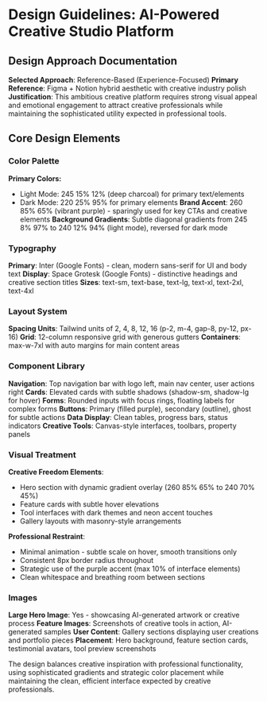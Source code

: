 # Design Guidelines: AI-Powered Creative Studio Platform

## Design Approach Documentation
**Selected Approach**: Reference-Based (Experience-Focused)
**Primary Reference**: Figma + Notion hybrid aesthetic with creative industry polish
**Justification**: This ambitious creative platform requires strong visual appeal and emotional engagement to attract creative professionals while maintaining the sophisticated utility expected in professional tools.

## Core Design Elements

### Color Palette
**Primary Colors:**
- Light Mode: 245 15% 12% (deep charcoal) for primary text/elements
- Dark Mode: 220 25% 95% for primary elements
**Brand Accent**: 260 85% 65% (vibrant purple) - sparingly used for key CTAs and creative elements
**Background Gradients**: Subtle diagonal gradients from 245 8% 97% to 240 12% 94% (light mode), reversed for dark mode

### Typography
**Primary**: Inter (Google Fonts) - clean, modern sans-serif for UI and body text
**Display**: Space Grotesk (Google Fonts) - distinctive headings and creative section titles
**Sizes**: text-sm, text-base, text-lg, text-xl, text-2xl, text-4xl

### Layout System
**Spacing Units**: Tailwind units of 2, 4, 8, 12, 16 (p-2, m-4, gap-8, py-12, px-16)
**Grid**: 12-column responsive grid with generous gutters
**Containers**: max-w-7xl with auto margins for main content areas

### Component Library
**Navigation**: Top navigation bar with logo left, main nav center, user actions right
**Cards**: Elevated cards with subtle shadows (shadow-sm, shadow-lg for hover)
**Forms**: Rounded inputs with focus rings, floating labels for complex forms
**Buttons**: Primary (filled purple), secondary (outline), ghost for subtle actions
**Data Display**: Clean tables, progress bars, status indicators
**Creative Tools**: Canvas-style interfaces, toolbars, property panels

### Visual Treatment
**Creative Freedom Elements**:
- Hero section with dynamic gradient overlay (260 85% 65% to 240 70% 45%)
- Feature cards with subtle hover elevations
- Tool interfaces with dark themes and neon accent touches
- Gallery layouts with masonry-style arrangements

**Professional Restraint**:
- Minimal animation - subtle scale on hover, smooth transitions only
- Consistent 8px border radius throughout
- Strategic use of the purple accent (max 10% of interface elements)
- Clean whitespace and breathing room between sections

### Images
**Large Hero Image**: Yes - showcasing AI-generated artwork or creative process
**Feature Images**: Screenshots of creative tools in action, AI-generated samples
**User Content**: Gallery sections displaying user creations and portfolio pieces
**Placement**: Hero background, feature section cards, testimonial avatars, tool preview screenshots

The design balances creative inspiration with professional functionality, using sophisticated gradients and strategic color placement while maintaining the clean, efficient interface expected by creative professionals.